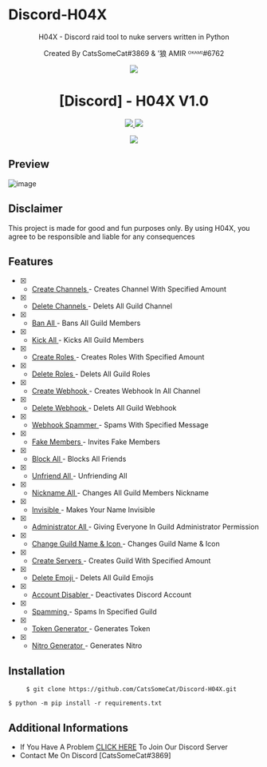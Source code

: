 # Discord-H04X
<p align="center">
H04X - Discord raid tool to nuke servers written in Python
</p>
<p align="center">
Created By CatsSomeCat#3869 & '狼 AMIR ᴼᴷᴬᴹᴵ#6762
</p>
<p align="center">
  <img src="https://user-images.githubusercontent.com/78264512/194781801-8e19ae57-7807-43ed-ade8-dc71a126c583.png">
</p>
<h1 align="center">[Discord] - H04X V1.0</h1>
<p align="center">
  <a href="https://www.python.org">
    <img src="https://img.shields.io/badge/Python-3.10-informational.svg">
  </a>
  <a href="https://github.com/CatsSomeCat/Discord-H04X">
    <img src="https://img.shields.io/github/repo-size/CatsSomeCat/Discord-H04X?label=Repository%20Size">
  </a>
    <p align="center"> <a href="https://github.com/CatsSomeCat/Discord-H04X">
    <img src="https://img.shields.io/github/stars/CatsSomeCat/Discord-H04X?style=for-the-badge">
  </a>

## Preview
![image](https://user-images.githubusercontent.com/78264512/194784439-e56a3d94-2f52-4dc8-a2ea-b380bb5c9f57.png)

## Disclaimer
This project is made for good and fun purposes only.
By using H04X, you agree to be responsible and liable for any consequences

## Features
- [x] - [ Create Channels ](https://github.com/AstraaDev/Discord-All-Tools-In-One) - Creates Channel With Specified Amount
- [x] - [ Delete Channels ](https://github.com/AstraaDev/Discord-All-Tools-In-One) - Delets All Guild Channel
- [x] - [ Ban All ](https://github.com/AstraaDev/Discord-All-Tools-In-One) - Bans All Guild Members
- [x] - [ Kick All ](https://github.com/AstraaDev/Discord-All-Tools-In-One) - Kicks All Guild Members
- [x] - [ Create Roles ](https://github.com/AstraaDev/Discord-All-Tools-In-One) - Creates Roles With Specified Amount
- [x] - [ Delete Roles ](https://github.com/AstraaDev/Discord-All-Tools-In-One) - Delets All Guild Roles
- [x] - [ Create Webhook ](https://github.com/AstraaDev/Discord-All-Tools-In-One) - Creates Webhook In All Channel
- [x] - [ Delete Webhook ](https://github.com/AstraaDev/Discord-All-Tools-In-One) - Delets All Guild Webhook
- [x] - [ Webhook Spammer ](https://github.com/AstraaDev/Discord-All-Tools-In-One) - Spams With Specified Message
- [x] - [ Fake Members ](https://github.com/AstraaDev/Discord-All-Tools-In-One) - Invites Fake Members
- [x] - [ Block All ](https://github.com/AstraaDev/Discord-All-Tools-In-One) - Blocks All Friends
- [x] - [ Unfriend All ](https://github.com/AstraaDev/Discord-All-Tools-In-One) - Unfriending All
- [x] - [ Nickname All ](https://github.com/AstraaDev/Discord-All-Tools-In-One) - Changes All Guild Members Nickname
- [x] - [ Invisible ](https://github.com/AstraaDev/Discord-All-Tools-In-One) - Makes Your Name Invisible
- [x] - [ Administrator All ](https://github.com/AstraaDev/Discord-All-Tools-In-One) - Giving Everyone In Guild Administrator Permission
- [x] - [ Change Guild Name & Icon ](https://github.com/AstraaDev/Discord-All-Tools-In-One) - Changes Guild Name & Icon
- [x] - [ Create Servers ](https://github.com/AstraaDev/Discord-All-Tools-In-One) - Creates Guild With Specified Amount
- [x] - [ Delete Emoji ](https://github.com/AstraaDev/Discord-All-Tools-In-One) - Delets All Guild Emojis
- [x] - [ Account Disabler ](https://github.com/AstraaDev/Discord-All-Tools-In-One) - Deactivates Discord Account
- [x] - [ Spamming ](https://github.com/AstraaDev/Discord-All-Tools-In-One) - Spams In Specified Guild
- [x] - [ Token Generator ](https://github.com/AstraaDev/Discord-All-Tools-In-One) - Generates Token
- [x] - [ Nitro Generator ](https://github.com/AstraaDev/Discord-All-Tools-In-One) - Generates Nitro
      
## Installation
`     
$ git clone https://github.com/CatsSomeCat/Discord-H04X.git
`

`
$ python -m pip install -r requirements.txt
`
## Additional Informations
- If You Have A Problem [CLICK HERE](https://discord.gg/GDAqqt9B) To Join Our Discord Server
- Contact Me On Discord [CatsSomeCat#3869]
